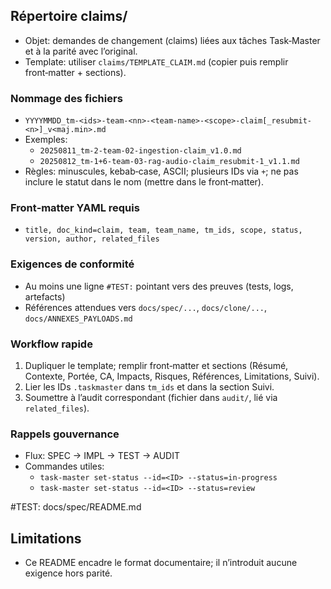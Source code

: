 ## Répertoire claims/

- Objet: demandes de changement (claims) liées aux tâches Task‑Master et à la parité avec l’original.
- Template: utiliser `claims/TEMPLATE_CLAIM.md` (copier puis remplir front‑matter + sections).

### Nommage des fichiers
- `YYYYMMDD_tm-<ids>-team-<nn>-<team-name>-<scope>-claim[_resubmit-<n>]_v<maj.min>.md`
- Exemples:
  - `20250811_tm-2-team-02-ingestion-claim_v1.0.md`
  - `20250812_tm-1+6-team-03-rag-audio-claim_resubmit-1_v1.1.md`
- Règles: minuscules, kebab‑case, ASCII; plusieurs IDs via `+`; ne pas inclure le statut dans le nom (mettre dans le front‑matter).

### Front‑matter YAML requis
- `title, doc_kind=claim, team, team_name, tm_ids, scope, status, version, author, related_files`

### Exigences de conformité
- Au moins une ligne `#TEST:` pointant vers des preuves (tests, logs, artefacts)
- Références attendues vers `docs/spec/...`, `docs/clone/...`, `docs/ANNEXES_PAYLOADS.md`

### Workflow rapide
1. Dupliquer le template; remplir front‑matter et sections (Résumé, Contexte, Portée, CA, Impacts, Risques, Références, Limitations, Suivi).
2. Lier les IDs `.taskmaster` dans `tm_ids` et dans la section Suivi.
3. Soumettre à l’audit correspondant (fichier dans `audit/`, lié via `related_files`).

### Rappels gouvernance
- Flux: SPEC → IMPL → TEST → AUDIT
- Commandes utiles:
  - `task-master set-status --id=<ID> --status=in-progress`
  - `task-master set-status --id=<ID> --status=review`

#TEST: docs/spec/README.md

## Limitations
- Ce README encadre le format documentaire; il n’introduit aucune exigence hors parité. 